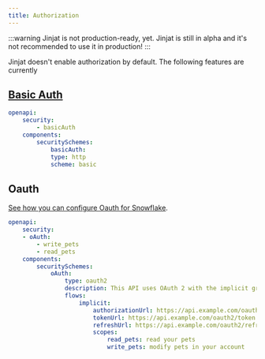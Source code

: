 ```yaml
---
title: Authorization
---
```


:::warning Jinjat is not production-ready, yet.
Jinjat is still in alpha and it's not recommended to use it in production!
:::

Jinjat doesn't enable authorization by default. The following features are currently

## [Basic Auth](https://en.wikipedia.org/wiki/Basic_access_authentication)

<File name='jinjat_project.yml'>

```yml
openapi:
    security: 
        - basicAuth
    components:
        securitySchemes:
            basicAuth: 
            type: http
            scheme: basic
```

</File>

## Oauth 

[See how you can configure Oauth for Snowflake](https://docs.snowflake.com/en/user-guide/oauth-custom#step-2-call-the-oauth-endpoints).


<File name='jinjat_project.yml'>

```yml
openapi:
    security: 
    - oAuth:
        - write_pets
        - read_pets
    components:
        securitySchemes:
            oAuth:
                type: oauth2
                description: This API uses OAuth 2 with the implicit grant flow.
                flows:
                    implicit: 
                        authorizationUrl: https://api.example.com/oauth2/authorize
                        tokenUrl: https://api.example.com/oauth2/token
                        refreshUrl: https://api.example.com/oauth2/refresh
                        scopes:
                            read_pets: read your pets
                            write_pets: modify pets in your account
```

</File>